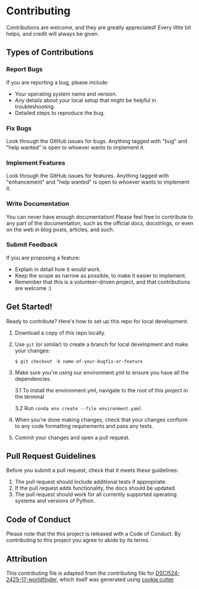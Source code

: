 # Contributing

Contributions are welcome, and they are greatly appreciated! Every little bit
helps, and credit will always be given.

## Types of Contributions

### Report Bugs

If you are reporting a bug, please include:

* Your operating system name and version.
* Any details about your local setup that might be helpful in troubleshooting.
* Detailed steps to reproduce the bug.

### Fix Bugs

Look through the GitHub issues for bugs. Anything tagged with "bug" and "help
wanted" is open to whoever wants to implement it.

### Implement Features

Look through the GitHub issues for features. Anything tagged with "enhancement"
and "help wanted" is open to whoever wants to implement it.

### Write Documentation

You can never have enough documentation! Please feel free to contribute to any
part of the documentation, such as the official docs, docstrings, or even
on the web in blog posts, articles, and such.

### Submit Feedback

If you are proposing a feature:

* Explain in detail how it would work.
* Keep the scope as narrow as possible, to make it easier to implement.
* Remember that this is a volunteer-driven project, and that contributions
  are welcome :)

## Get Started!

Ready to contribute? Here's how to set up this repo for local development.

1. Download a copy of this repo locally.
2. Use `git` (or similar) to create a branch for local development and make your changes:

    ```console
    $ git checkout -b name-of-your-bugfix-or-feature
    ```

3. Make sure you're using our environment.yml to ensure you have all the dependencies.

    3.1 To install the environment.yml, navigate to the root of this project in the terminal

    3.2 Run `conda env create --file environment.yaml`
3. When you're done making changes, check that your changes conform to any code formatting requirements and pass any tests.

4. Commit your changes and open a pull request.

## Pull Request Guidelines

Before you submit a pull request, check that it meets these guidelines:

1. The pull request should include additional tests if appropriate.
2. If the pull request adds functionality, the docs should be updated.
3. The pull request should work for all currently supported operating systems and versions of Python.

## Code of Conduct

Please note that the this project is released with a
Code of Conduct. By contributing to this project you agree to abide by its terms.

## Attribution

This contributing file is adapted from the contributing file for [DSCI524-2425-17-worldfinder](https://github.com/UBC-MDS/DSCI524-2425-17-worldfinder/blob/main/CONTRIBUTING.md), which itself was generated using [cookie cutter](https://cookiecutter.readthedocs.io/en/stable/)
